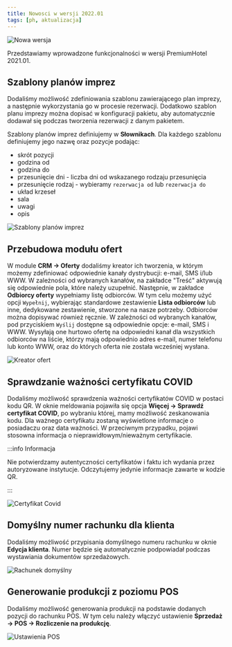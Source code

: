 ```yaml
---
title: Nowosci w wersji 2022.01
tags: [ph, aktualizacja]
---
```


![Nowa wersja](/img/blog/2022-02-02-Nowości-2022.01/wersja-2020-01.png)

Przedstawiamy wprowadzone funkcjonalności w wersji PremiumHotel 2021.01.

<!--truncate-->

## Szablony planów imprez

Dodaliśmy możliwość zdefiniowania szablonu zawierającego plan imprezy, a następnie wykorzystania go w procesie rezerwacji. Dodatkowo szablon planu imprezy można dopisać w konfiguracji pakietu, aby automatycznie dodawał się podczas tworzenia rezerwacji z danym pakietem.

Szablony planów imprez definiujemy w **Słownikach**. Dla każdego szablonu definiujemy jego nazwę oraz pozycje podając:

- skrót pozycji
- godzina od
- godzina do
- przesunięcie dni - liczba dni od wskazanego rodzaju przesunięcia
- przesunięcie rodzaj - wybieramy `rezerwacja od` lub `rezerwacja do`
- układ krzeseł
- sala
- uwagi
- opis

![Szablony planów imprez](/img/blog/2022-02-02-Nowości-2022.01/szablon-imprez.png)

## Przebudowa modułu ofert

W module **CRM -> Oferty** dodaliśmy kreator ich tworzenia, w którym możemy zdefiniować odpowiednie kanały dystrybucji: e-mail, SMS i/lub WWW. W zależności od wybranych kanałów, na zakładce "Treść" aktywują się odpowiednie pola, które należy uzupełnić. Następnie, w zakładce **Odbiorcy oferty** wypełniamy listę odbiorców. W tym celu możemy użyć opcji `Wypełnij`, wybierając standardowe zestawienie **Lista odbiorców** lub inne, dedykowane zestawienie, stworzone na nasze potrzeby. Odbiorców można dopisywać również ręcznie. W zależności od wybranych kanałów, pod przyciskiem `Wyślij` dostępne są odpowiednie opcje: e-mail, SMS i WWW. Wysyłają one hurtowo ofertę na odpowiedni kanał dla wszystkich odbiorców na liście, którzy mają odpowiednio adres e-mail, numer telefonu lub konto WWW, oraz do których oferta nie została wcześniej wysłana.

![Kreator ofert](/img/blog/2022-02-02-Nowości-2022.01/oferty-kreator.png)

## Sprawdzanie ważności certyfikatu COVID

Dodaliśmy możliwość sprawdzenia ważności certyfikatów COVID w postaci kodu QR. W oknie meldowania pojawiła się opcja **Więcej -> Sprawdź certyfikat COVID**, po wybraniu której, mamy możliwość zeskanowania kodu. Dla ważnego certyfikatu zostaną wyświetlone informacje o posiadaczu oraz data ważności. W przeciwnym przypadku, pojawi stosowna informacja o nieprawidłowym/nieważnym certyfikacie.

:::info Informacja

Nie potwierdzamy autentyczności certyfikatów i faktu ich wydania przez autoryzowane instytucje. Odczytujemy jedynie informacje zawarte w kodzie QR.

:::

![Certyfikat Covid](/img/blog/2022-02-02-Nowości-2022.01/certyfikat-covid.png)

## Domyślny numer rachunku dla klienta

Dodaliśmy możliwość przypisania domyślnego numeru rachunku w oknie **Edycja klienta**. Numer będzie się automatycznie podpowiadał podczas wystawiania dokumentów sprzedażowych.

![Rachunek domyślny](/img/blog/2022-02-02-Nowości-2022.01/rachunek-domyslny.png)

## Generowanie produkcji z poziomu POS	

Dodaliśmy możliwość generowania produkcji na podstawie dodanych pozycji do rachunku POS. W tym celu należy włączyć ustawienie **Sprzedaż -> POS -> Rozliczenie na produkcję**.

![Ustawienia POS](/img/blog/2022-02-02-Nowości-2022.01/ustawienia-pos.png)